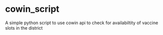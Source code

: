 # cowin_script
A simple python script to use cowin api to check for availabiltity of vaccine slots in the district
